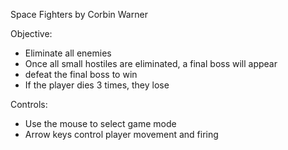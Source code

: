 Space Fighters 
by Corbin Warner
 
Objective:
 - Eliminate all enemies
 - Once all small hostiles are eliminated, a final boss will appear
 - defeat the final boss to win
 - If the player dies 3 times, they lose

Controls:
 - Use the mouse to select game mode
 - Arrow keys control player movement and firing